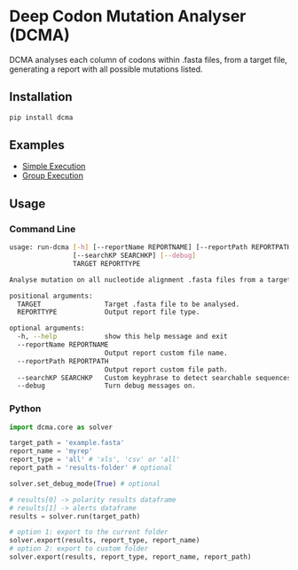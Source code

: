# Deep Codon Mutation Analyser (DCMA)

DCMA analyses each column of codons within .fasta files, from a target file, generating a report with all possible mutations listed.

## Installation
```bash
pip install dcma
```

## Examples

- [Simple Execution](examples/example1-simple.md)
- [Group Execution](examples/example2-group.md)

## Usage
### Command Line

```bash
usage: run-dcma [-h] [--reportName REPORTNAME] [--reportPath REPORTPATH]
                [--searchKP SEARCHKP] [--debug]
                TARGET REPORTTYPE

Analyse mutation on all nucleotide alignment .fasta files from a target.

positional arguments:
  TARGET                Target .fasta file to be analysed.
  REPORTTYPE            Output report file type.

optional arguments:
  -h, --help            show this help message and exit
  --reportName REPORTNAME
                        Output report custom file name.
  --reportPath REPORTPATH
                        Output report custom file path.
  --searchKP SEARCHKP   Custom keyphrase to detect searchable sequences.
  --debug               Turn debug messages on.
```

### Python

```python
import dcma.core as solver

target_path = 'example.fasta'
report_name = 'myrep'
report_type = 'all' # 'xls', 'csv' or 'all'
report_path = 'results-folder' # optional

solver.set_debug_mode(True) # optional

# results[0] -> polarity results dataframe
# results[1] -> alerts dataframe
results = solver.run(target_path)

# option 1: export to the current folder
solver.export(results, report_type, report_name)
# option 2: export to custom folder
solver.export(results, report_type, report_name, report_path)
```